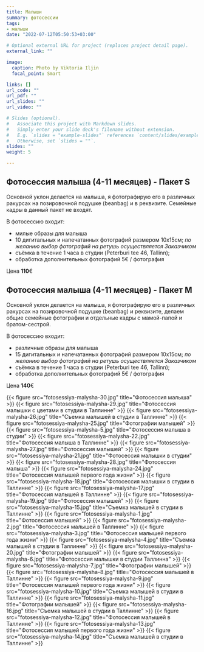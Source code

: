```yaml
---
title: Малыши
summary: фотосессии
tags:
- малыши
date: "2022-07-12T05:50:53+03:00"

# Optional external URL for project (replaces project detail page).
external_link: ""

image:
  caption: Photo by Viktoria Iljin
  focal_point: Smart

links: []
url_code: ""
url_pdf: ""
url_slides: ""
url_video: ""

# Slides (optional).
#   Associate this project with Markdown slides.
#   Simply enter your slide deck's filename without extension.
#   E.g. `slides = "example-slides"` references `content/slides/example-slides.md`.
#   Otherwise, set `slides = ""`.
slides: ""
weight: 5

---
```


## Фотосессия малыша (4-11 месяцев) - Пакет S 

Основной уклон делается на малыша, я фотографирую его в различных ракурсах на позировочной подушке (beanbag) и в реквизите. Семейные кадры в данный пакет не входят.

В фотосессию входит:
* милые образы для малыша
* 10 дигитальных и напечатанных фотографий размером 10х15см;
_по желанию выбор фотографий на ретушь осуществляется Заказчиком_
* съёмка в течение 1 часа в студии (Peterburi tee 46, Tallinn);
* обработка дополнительных фотографий 5€ / фотография

Цена **110**€ 


## Фотосессия малыша (4-11 месяцев) - Пакет М 

Основной уклон делается на малыша, я фотографирую его в различных ракурсах на позировочной подушке (beanbag) и реквизите, делаем общие семейные фотографии и отдельные кадры с мамой-папой и братом-сестрой.  

В фотосессию входит:
* различные образы для малыша
* 15 дигитальных и напечатанных фотографий размером 10х15см;
_по желанию выбор фотографий на ретушь осуществляется Заказчиком_
* съёмка в течение 1 часа в студии (Peterburi tee 46, Tallinn);
* обработка дополнительных фотографий 5€ / фотография

Цена **140**€ 

{{< figure src="fotosessiya-malysha-30.jpg" title="Фотосессия малыша" >}}
{{< figure src="fotosessiya-malysha-29.jpg" title="Фотосессия малышки с цветами в студии в Таллинне" >}}
{{< figure src="fotosessiya-malysha-26.jpg" title="Съемка малышей в студии в Таллинне" >}}
{{< figure src="fotosessiya-malysha-25.jpg" title="Фотографии малышей" >}}
{{< figure src="fotosessiya-malysha-5.jpg" title="Фотосессия малыша в студии" >}}
{{< figure src="fotosessiya-malysha-22.jpg" title="Фотосессия малыша в Таллинне" >}}
{{< figure src="fotosessiya-malysha-27.jpg" title="Фотосессия малышей" >}}
{{< figure src="fotosessiya-malysha-21.jpg" title="Фотосессия малышки в студии" >}}
{{< figure src="fotosessiya-malysha-28.jpg" title="Фотосессия малыша" >}}
{{< figure src="fotosessiya-malysha-24.jpg" title="Фотосессия малышей первого года жизни" >}}
{{< figure src="fotosessiya-malysha-18.jpg" title="Фотосессия малышки в студии в Таллинне" >}}
{{< figure src="fotosessiya-malysha-17.jpg" title="Фотосессия малышей в Таллинне" >}}
{{< figure src="fotosessiya-malysha-19.jpg" title="Фотосессия малышей" >}}
{{< figure src="fotosessiya-malysha-15.jpg" title="Съемка малышей в студии в Таллинне" >}}
{{< figure src="fotosessiya-malysha-1.jpg" title="Фотосессия малышей" >}}
{{< figure src="fotosessiya-malysha-2.jpg" title="Фотосессия малышей в Таллинне" >}}
{{< figure src="fotosessiya-malysha-3.jpg" title="Фотосессия малышей первого года жизни" >}}
{{< figure src="fotosessiya-malysha-4.jpg" title="Съемка малышей в студии в Таллинне" >}}
{{< figure src="fotosessiya-malysha-20.jpg" title="Фотографии малышей" >}}
{{< figure src="fotosessiya-malysha-6.jpg" title="Фотосессия малышки в студии Таллинна" >}}
{{< figure src="fotosessiya-malysha-7.jpg" title="Фотографии малышей" >}}
{{< figure src="fotosessiya-malysha-8.jpg" title="Фотосессия малышей в Таллинне" >}}
{{< figure src="fotosessiya-malysha-9.jpg" title="Фотосессия малышей первого года жизни" >}}
{{< figure src="fotosessiya-malysha-10.jpg" title="Съемка малышей в студии в Таллинне" >}}
{{< figure src="fotosessiya-malysha-11.jpg" title="Фотографии малышей" >}}
{{< figure src="fotosessiya-malysha-16.jpg" title="Съемка малышей в студии в Таллинне" >}}
{{< figure src="fotosessiya-malysha-12.jpg" title="Фотосессия малышей в Таллинне" >}}
{{< figure src="fotosessiya-malysha-13.jpg" title="Фотосессия малышей первого года жизни" >}}
{{< figure src="fotosessiya-malysha-14.jpg" title="Съемка малышей в студии в Таллинне" >}}